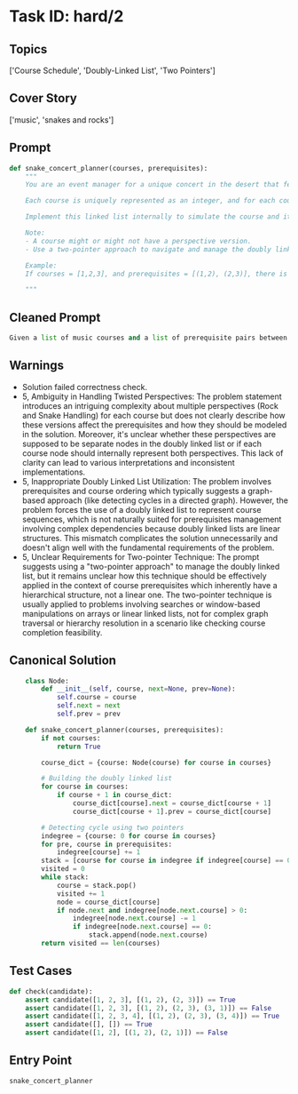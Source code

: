# Task ID: hard/2

## Topics

['Course Schedule', 'Doubly-Linked List', 'Two Pointers']

## Cover Story

['music', 'snakes and rocks']

## Prompt

```python
def snake_concert_planner(courses, prerequisites):
    """
    You are an event manager for a unique concert in the desert that features a live rock band, rare snakes, and interactive music courses. Attendees can take various music-related courses, but some courses have prerequisites that need to be taken first.

    Each course is uniquely represented as an integer, and for each course, there might be one or more prerequisite courses. Given a list of courses and a list of prerequisite pairs, determine if it is possible for an attendee to complete all courses. The additional twist is that each course has a version with a rock music perspective and a version with a snake handling perspective, implemented as a node in a doubly linked list.

    Implement this linked list internally to simulate the course and its perspectives. When checking if it is possible to finish all courses, both perspectives for each course (if exists) should still have prerequisites maintained.

    Note:
    - A course might or might not have a perspective version.
    - Use a two-pointer approach to navigate and manage the doubly linked list.

    Example:
    If courses = [1,2,3], and prerequisites = [(1,2), (2,3)], there is a valid order: either [1,2,3] or its perspective ridden linked versions.

    """

```

## Cleaned Prompt

```python
Given a list of music courses and a list of prerequisite pairs between them, determine if it is possible to complete all courses. Each course can have two perspectives like 'Rock' and 'Snake handling' and can be considered as a node in a doubly linked list, meaning each course has two possible versions linked. When checking for course completion possibility, both perspectives and their prerequisites should be considered. Use two-pointers to manage the doubly linked list transitions.
```

## Warnings

- Solution failed correctness check.
- 5, Ambiguity in Handling Twisted Perspectives: The problem statement introduces an intriguing complexity about multiple perspectives (Rock and Snake Handling) for each course but does not clearly describe how these versions affect the prerequisites and how they should be modeled in the solution. Moreover, it's unclear whether these perspectives are supposed to be separate nodes in the doubly linked list or if each course node should internally represent both perspectives. This lack of clarity can lead to various interpretations and inconsistent implementations.
- 5, Inappropriate Doubly Linked List Utilization: The problem involves prerequisites and course ordering which typically suggests a graph-based approach (like detecting cycles in a directed graph). However, the problem forces the use of a doubly linked list to represent course sequences, which is not naturally suited for prerequisites management involving complex dependencies because doubly linked lists are linear structures. This mismatch complicates the solution unnecessarily and doesn't align well with the fundamental requirements of the problem.
- 5, Unclear Requirements for Two-pointer Technique: The prompt suggests using a "two-pointer approach" to manage the doubly linked list, but it remains unclear how this technique should be effectively applied in the context of course prerequisites which inherently have a hierarchical structure, not a linear one. The two-pointer technique is usually applied to problems involving searches or window-based manipulations on arrays or linear linked lists, not for complex graph traversal or hierarchy resolution in a scenario like checking course completion feasibility.

## Canonical Solution

```python
    class Node:
        def __init__(self, course, next=None, prev=None):
            self.course = course
            self.next = next
            self.prev = prev

    def snake_concert_planner(courses, prerequisites):
        if not courses:
            return True

        course_dict = {course: Node(course) for course in courses}

        # Building the doubly linked list
        for course in courses:
            if course + 1 in course_dict:
                course_dict[course].next = course_dict[course + 1]
                course_dict[course + 1].prev = course_dict[course]

        # Detecting cycle using two pointers
        indegree = {course: 0 for course in courses}
        for pre, course in prerequisites:
            indegree[course] += 1
        stack = [course for course in indegree if indegree[course] == 0]
        visited = 0
        while stack:
            course = stack.pop()
            visited += 1
            node = course_dict[course]
            if node.next and indegree[node.next.course] > 0:
                indegree[node.next.course] -= 1
                if indegree[node.next.course] == 0:
                    stack.append(node.next.course)
        return visited == len(courses)
```

## Test Cases

```python
def check(candidate):
    assert candidate([1, 2, 3], [(1, 2), (2, 3)]) == True
    assert candidate([1, 2, 3], [(1, 2), (2, 3), (3, 1)]) == False
    assert candidate([1, 2, 3, 4], [(1, 2), (2, 3), (3, 4)]) == True
    assert candidate([], []) == True
    assert candidate([1, 2], [(1, 2), (2, 1)]) == False
```

## Entry Point

`snake_concert_planner`

